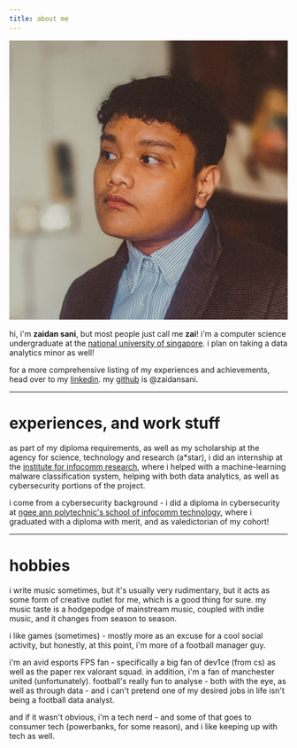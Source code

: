 ```yaml
---
title: about me
---
```


![](the%20repository/media/zaidansani.jpg)

hi, i'm **zaidan sani**, but most people just call me **zai**! i'm a computer science undergraduate at the [national university of singapore](https://nus.edu.sg/). i plan on taking a data analytics minor as well!

for a more comprehensive listing of my experiences and achievements, head over to my [linkedin](https://www.linkedin.com/in/mzaidanbsani/). my [github](https://github.com/zaidansani) is @zaidansani.

---

# experiences, and work stuff

as part of my diploma requirements, as well as my scholarship at the agency for science, technology and research (a*star), i did an internship at the [institute for infocomm research](https://www.a-star.edu.sg/i2r), where i helped with a machine-learning malware classification system, helping with both data analytics, as well as cybersecurity portions of the project.

i come from a cybersecurity background - i did a diploma in cybersecurity at [ngee ann polytechnic's school of infocomm technology](https://www.np.edu.sg/schools-courses/academic-schools/school-of-infocomm-technology), where i graduated with a diploma with merit, and as valedictorian of my cohort!

---

# hobbies

i write music sometimes, but it's usually very rudimentary, but it acts as some form of creative outlet for me, which is  a good thing for sure. my music taste is a hodgepodge of mainstream music, coupled with indie music, and it changes from season to season.

i like games (sometimes) - mostly more as an excuse for a cool social activity, but honestly, at this point, i'm more of a football manager guy.

i'm an avid esports FPS fan - specifically a big fan of dev1ce (from cs) as well as the paper rex valorant squad. in addition, i'm a fan of manchester united (unfortunately). football's really fun to analyse - both with the eye, as well as through data - and i can't pretend one of my desired jobs in life isn't being a football data analyst.

and if it wasn't obvious, i'm a tech nerd - and some of that goes to consumer tech (powerbanks, for some reason), and i like keeping up with tech as well.